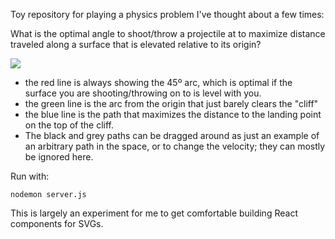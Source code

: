 Toy repository for playing a physics problem I've thought about a few times:

What is the optimal angle to shoot/throw a projectile at to maximize distance traveled along a surface that is elevated relative to its origin?

![](http://f.cl.ly/items/2j273O002p3H371H3S3L/Screen%20Recording%202015-04-13%20at%2002.18%20PM.gif)

* the red line is always showing the 45º arc, which is optimal if the surface you are shooting/throwing on to is level with you.
* the green line is the arc from the origin that just barely clears the "cliff"
* the blue line is the path that maximizes the distance to the landing point on the top of the cliff.
* The black and grey paths can be dragged around as just an example of an arbitrary path in the space, or to change the velocity; they can mostly be ignored here.

Run with:

```
nodemon server.js
```

This is largely an experiment for me to get comfortable building React components for SVGs.
